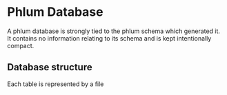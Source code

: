 # Phlum Database
A phlum database is strongly tied to the phlum schema which generated it.  It contains no information relating to its schema and is kept intentionally compact.
## Database structure
Each table is represented by a file